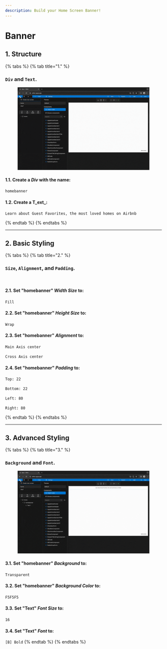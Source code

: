 ```yaml
---
description: Build your Home Screen Banner!
---
```


# Banner

## 1. Structure

{% tabs %}
{% tab title="1." %}
### `Div` and `Text`.

<figure><img src="../../../.gitbook/assets/Home_banner_1-min (1).gif" alt=""><figcaption></figcaption></figure>

#### **1.1.** Create a _Div_ with the name:

`homebanner`

#### **1.2.** Create a T_ext_:&#x20;

`Learn about Guest Favorites, the most loved homes on Airbnb`


{% endtab %}
{% endtabs %}

***



## 2. Basic Styling

{% tabs %}
{% tab title="2." %}
### `Size`, `Alignment`, and `Padding`.

<figure><img src="../../../.gitbook/assets/Home_banner_2-min (1).gif" alt=""><figcaption></figcaption></figure>

#### 2.1. Set "homebanner" _Width Size_ to:

`Fill`

#### 2.2. Set "homebanner" _Height Size_ to:

`Wrap`

#### 2.3. Set "homebanner" _Alignment_ to:

`Main Axis center`

`Cross Axis center`

#### 2.4. Set "homebanner" _Padding_ to:

`Top: 22`

`Bottom: 22`

`Left: 80`

`Right: 80`


{% endtab %}
{% endtabs %}

***





## 3. Advanced Styling

{% tabs %}
{% tab title="3." %}
### `Background` and `Font`.

<figure><img src="../../../.gitbook/assets/Home_banner_3-min (1).gif" alt=""><figcaption></figcaption></figure>

#### 3.1. Set "homebanner" _Background_ to:

`Transparent`

#### 3.2. Set "homebanner" _Background Color_ to:

`F5F5F5`

#### 3.3. Set "Text" _Font Size_ to:

`16`

#### 3.4. Set "Text" _Font_ to:

`[B] Bold`
{% endtab %}
{% endtabs %}
